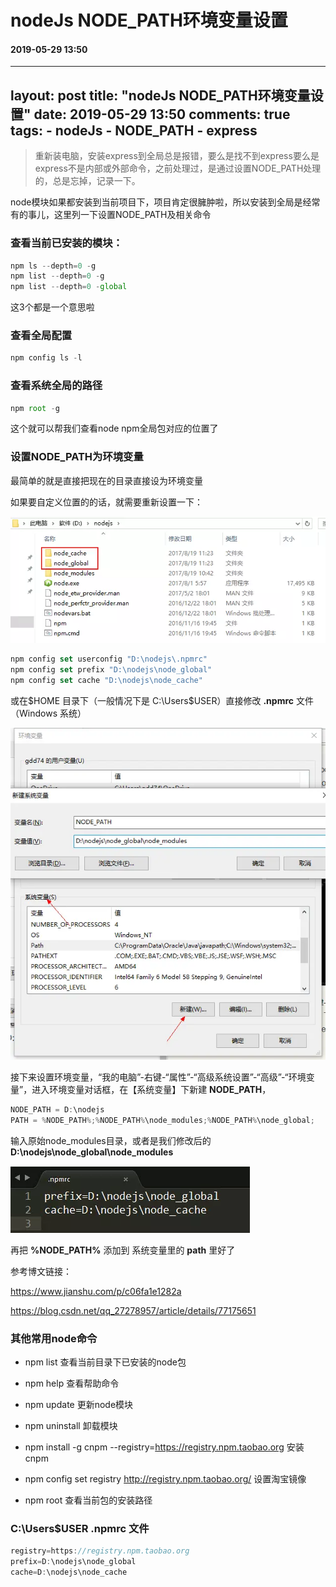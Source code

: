 # nodeJs NODE_PATH环境变量设置
#### 2019-05-29 13:50
---
layout: post
title: "nodeJs NODE_PATH环境变量设置"
date: 2019-05-29 13:50
comments: true
tags:
	- nodeJs
	- NODE_PATH
	- express
---

> 重新装电脑，安装express到全局总是报错，要么是找不到express要么是express不是内部或外部命令，之前处理过，是通过设置NODE_PATH处理的，总是忘掉，记录一下。

node模块如果都安装到当前项目下，项目肯定很臃肿啦，所以安装到全局是经常有的事儿，这里列一下设置NODE_PATH及相关命令

### 查看当前已安装的模块：
```javascript
npm ls --depth=0 -g
npm list --depth=0 -g
npm list --depth=0 -global
```
这3个都是一个意思啦

### 查看全局配置
```javascript
npm config ls -l
```

### 查看系统全局的路径
```javascript
npm root -g
```
这个就可以帮我们查看node npm全局包对应的位置了


### 设置NODE_PATH为环境变量
最简单的就是直接把现在的目录直接设为环境变量


如果要自定义位置的的话，就需要重新设置一下：

![文件夹目录](/images/7408639-3fd1ed44212ec1a5.webp)
```javascript
npm config set userconfig "D:\nodejs\.npmrc"
npm config set prefix "D:\nodejs\node_global"
npm config set cache "D:\nodejs\node_cache"
```

或在$HOME 目录下（一般情况下是 C:\Users\$USER）直接修改 **.npmrc** 文件（Windows 系统）

![](/images/7408639-6f3cedd3374e06b1.webp)

接下来设置环境变量，“我的电脑”-右键-“属性”-“高级系统设置”-“高级”-“环境变量”，进入环境变量对话框，在【系统变量】下新建 **NODE_PATH**，
```javascript
NODE_PATH = D:\nodejs
PATH = %NODE_PATH%;%NODE_PATH%\node_modules;%NODE_PATH%\node_global;
```

输入原始node_modules目录，或者是我们修改后的 **D:\nodejs\node_global\node_modules**

![](/images/7408639-fa33e2583f1bb8ed.webp)

再把 **%NODE_PATH%** 添加到 系统变量里的 **path** 里好了

参考博文链接：

https://www.jianshu.com/p/c06fa1e1282a

https://blog.csdn.net/qq_27278957/article/details/77175651


### 其他常用node命令

- npm list  查看当前目录下已安装的node包

- npm help  查看帮助命令

- npm update    更新node模块

- npm uninstall    卸载模块

- npm install -g cnpm --registry=https://registry.npm.taobao.org    安装cnpm

- npm config set registry http://registry.npm.taobao.org/   设置淘宝镜像

- npm root  查看当前包的安装路径


### C:\Users\$USER  **.npmrc** 文件
```javascript
registry=https://registry.npm.taobao.org
prefix=D:\nodejs\node_global
cache=D:\nodejs\node_cache
```